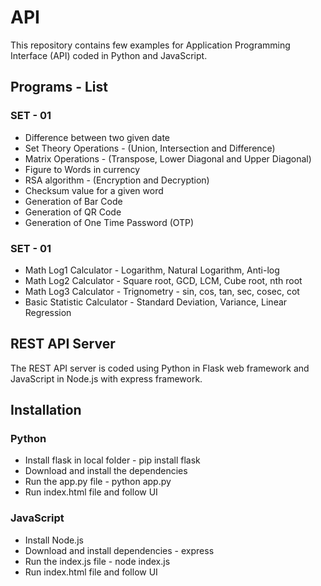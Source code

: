 # API
This repository contains few examples for Application Programming Interface (API) coded in Python and JavaScript.

## Programs - List
### SET - 01
* Difference between two given date
* Set Theory Operations - (Union, Intersection and Difference)
* Matrix Operations - (Transpose, Lower Diagonal and Upper Diagonal)
* Figure to Words in currency
* RSA algorithm - (Encryption and Decryption)
* Checksum value for a given word
* Generation of Bar Code
* Generation of QR Code
* Generation of One Time Password (OTP)

### SET - 01
* Math Log1 Calculator - Logarithm, Natural Logarithm, Anti-log
* Math Log2 Calculator - Square root, GCD, LCM, Cube root, nth root
* Math Log3 Calculator - Trignometry - sin, cos, tan, sec, cosec, cot
* Basic Statistic Calculator - Standard Deviation, Variance, Linear Regression

## REST API Server
The REST API server is coded using Python in Flask web framework and JavaScript in Node.js with express framework.

## Installation
### Python
* Install flask in local folder - pip install flask
* Download and install the dependencies
* Run the app.py file - python app.py
* Run index.html file and follow UI
### JavaScript
* Install Node.js 
* Download and install dependencies - express
* Run the index.js file - node index.js
* Run index.html file and follow UI

